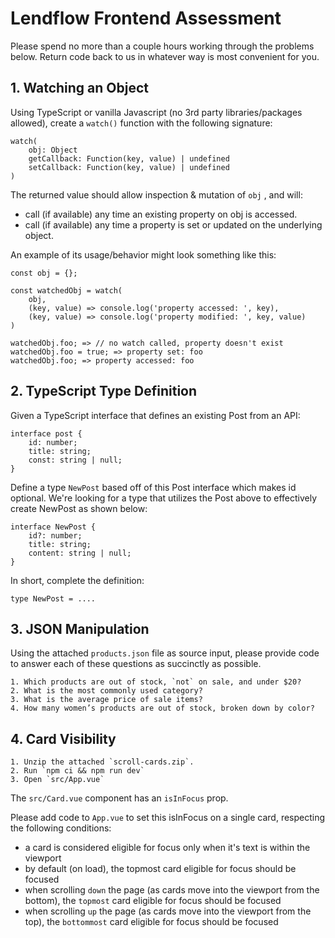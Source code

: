# Lendflow Frontend Assessment

Please spend no more than a couple hours working through the problems below. Return code back to us in
whatever way is most convenient for you.


## 1. Watching an Object

Using TypeScript or vanilla Javascript (no 3rd party libraries/packages allowed), create a `watch()` function with
the following signature:

```
watch(
    obj: Object
    getCallback: Function(key, value) | undefined
    setCallback: Function(key, value) | undefined
)
```

The returned value should allow inspection & mutation of `obj` , and will:
- call (if available) any time an existing property on obj is accessed.
- call (if available) any time a property is set or updated on the underlying object.

An example of its usage/behavior might look something like this:
```
const obj = {};

const watchedObj = watch(
    obj,
    (key, value) => console.log('property accessed: ', key),
    (key, value) => console.log('property modified: ', key, value)
)

watchedObj.foo; => // no watch called, property doesn't exist
watchedObj.foo = true; => property set: foo
watchedObj.foo; => property accessed: foo
```

## 2. TypeScript Type Definition

Given a TypeScript interface that defines an existing Post from an API:
```
interface post {
    id: number;
    title: string;
    const: string | null;
}
```

Define a type `NewPost` based off of this Post interface which makes id optional. We're looking for a type that
utilizes the Post above to effectively create NewPost as shown below:
```
interface NewPost {
    id?: number;
    title: string;
    content: string | null;
}
```

In short, complete the definition:
```
type NewPost = ....
```

## 3. JSON Manipulation

Using the attached `products.json` file as source input, please provide code to answer each of these questions
as succinctly as possible.

    1. Which products are out of stock, `not` on sale, and under $20?
    2. What is the most commonly used category?
    3. What is the average price of sale items?
    4. How many women’s products are out of stock, broken down by color?

## 4. Card Visibility

    1. Unzip the attached `scroll-cards.zip`.
    2. Run `npm ci && npm run dev`
    3. Open `src/App.vue`

The `src/Card.vue` component has an `isInFocus` prop.

Please add code to `App.vue` to set this isInFocus on a single card, respecting the following conditions:
- a card is considered eligible for focus only when it's text is within the viewport
- by default (on load), the topmost card eligible for focus should be focused
- when scrolling `down` the page (as cards move into the viewport from the bottom), the `topmost` card eligible for focus should be focused
- when scrolling `up` the page (as cards move into the viewport from the top), the `bottommost` card eligible for focus should be focused
